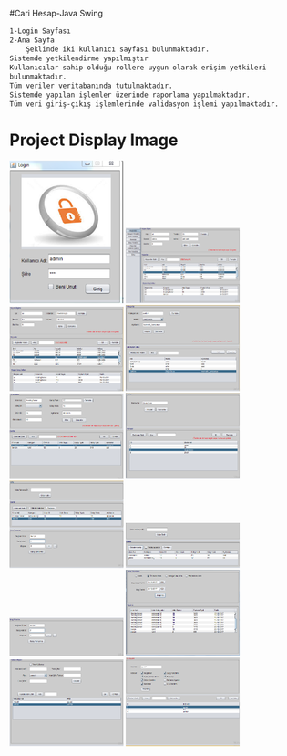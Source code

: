 #Cari Hesap-Java Swing

    1-Login Sayfası
    2-Ana Sayfa 
        Şeklinde iki kullanıcı sayfası bulunmaktadır.
    Sistemde yetkilendirme yapılmıştır
    Kullanıcılar sahip olduğu rollere uygun olarak erişim yetkileri bulunmaktadır.
    Tüm veriler veritabanında tutulmaktadır.
    Sistemde yapılan işlemler üzerinde raporlama yapılmaktadır.
    Tüm veri giriş-çıkış işlemlerinde validasyon işlemi yapılmaktadır.


# Project Display Image

<p>
<a href="https://github.com/ramazanisik/CariHesap-JavaSwing/blob/master/Ekran%20Goruntuleri/1.png" target="_blank">
<img src="https://github.com/ramazanisik/CariHesap-JavaSwing/blob/master/Ekran%20Goruntuleri/1.png" width="200" style="max-width:100%;"></a>

<a href="https://github.com/ramazanisik/CariHesap-JavaSwing/blob/master/Ekran%20Goruntuleri/2.png" target="_blank">
<img src="https://github.com/ramazanisik/CariHesap-JavaSwing/blob/master/Ekran%20Goruntuleri/2.png" width="200" style="max-width:100%;"></a>

<a href="https://github.com/ramazanisik/CariHesap-JavaSwing/blob/master/Ekran%20Goruntuleri/3.png" target="_blank">
<img src="https://github.com/ramazanisik/CariHesap-JavaSwing/blob/master/Ekran%20Goruntuleri/3.png" width="200" style="max-width:100%;"></a>

<a href="https://github.com/ramazanisik/CariHesap-JavaSwing/blob/master/Ekran%20Goruntuleri/4.png" target="_blank">
<img src="https://github.com/ramazanisik/CariHesap-JavaSwing/blob/master/Ekran%20Goruntuleri/4.png" width="200" style="max-width:100%;"></a>

<a href="https://github.com/ramazanisik/CariHesap-JavaSwing/blob/master/Ekran%20Goruntuleri/5.png" target="_blank">
<img src="https://github.com/ramazanisik/CariHesap-JavaSwing/blob/master/Ekran%20Goruntuleri/5.png" width="200" style="max-width:100%;"></a>

<a href="https://github.com/ramazanisik/CariHesap-JavaSwing/blob/master/Ekran%20Goruntuleri/6.png" target="_blank">
<img src="https://github.com/ramazanisik/CariHesap-JavaSwing/blob/master/Ekran%20Goruntuleri/6.png" width="200" style="max-width:100%;"></a>

<a href="https://github.com/ramazanisik/CariHesap-JavaSwing/blob/master/Ekran%20Goruntuleri/7.png" target="_blank">
<img src="https://github.com/ramazanisik/CariHesap-JavaSwing/blob/master/Ekran%20Goruntuleri/7.png" width="200" style="max-width:100%;"></a>

<a href="https://github.com/ramazanisik/CariHesap-JavaSwing/blob/master/Ekran%20Goruntuleri/8.png" target="_blank">
<img src="https://github.com/ramazanisik/CariHesap-JavaSwing/blob/master/Ekran%20Goruntuleri/8.png" width="200" style="max-width:100%;"></a>

<a href="https://github.com/ramazanisik/CariHesap-JavaSwing/blob/master/Ekran%20Goruntuleri/9.png" target="_blank">
<img src="https://github.com/ramazanisik/CariHesap-JavaSwing/blob/master/Ekran%20Goruntuleri/9.png" width="200" style="max-width:100%;"></a>

<a href="https://github.com/ramazanisik/CariHesap-JavaSwing/blob/master/Ekran%20Goruntuleri/10.png" target="_blank">
<img src="https://github.com/ramazanisik/CariHesap-JavaSwing/blob/master/Ekran%20Goruntuleri/10.png" width="200" style="max-width:100%;"></a>

<a href="https://github.com/ramazanisik/CariHesap-JavaSwing/blob/master/Ekran%20Goruntuleri/11.png" target="_blank">
<img src="https://github.com/ramazanisik/CariHesap-JavaSwing/blob/master/Ekran%20Goruntuleri/11.png" width="200" style="max-width:100%;"></a>

<a href="https://github.com/ramazanisik/CariHesap-JavaSwing/blob/master/Ekran%20Goruntuleri/12.png" target="_blank">
<img src="https://github.com/ramazanisik/CariHesap-JavaSwing/blob/master/Ekran%20Goruntuleri/12.png" width="200" style="max-width:100%;"></a>
